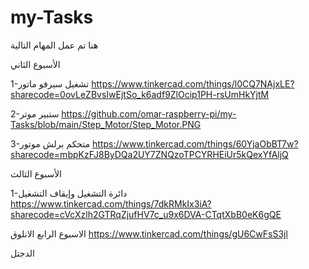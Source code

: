# my-Tasks
هنا تم عمل المهام التالية

الأسبوع الثاني


1-تشغيل سيرفو ماتور
https://www.tinkercad.com/things/l0CQ7NAjxLE?sharecode=0ovLeZBvsIwEjtSo_k6adf9ZlOcip1PH-rsUmHkYjtM

 
2-ستبير موتر
https://github.com/omar-raspberry-pi/my-Tasks/blob/main/Step_Motor/Step_Motor.PNG

3-متحكم برلش موتور
https://www.tinkercad.com/things/60YjaObBT7w?sharecode=mbpKzFJ8ByDQa2UY7ZNQzoTPCYRHEiUr5kQexYfAljQ

الأسبوع الثالث


1-دائرة التشغيل وإيقاف التشغيل
https://www.tinkercad.com/things/7dkRMkIx3iA?sharecode=cVcXzlh2GTRqZjufHV7c_u9x6DVA-CTqtXbB0eK6gQE

الاسبوع الرابع
الانلوق
https://www.tinkercad.com/things/gU6CwFsS3jl

الدجتل 
